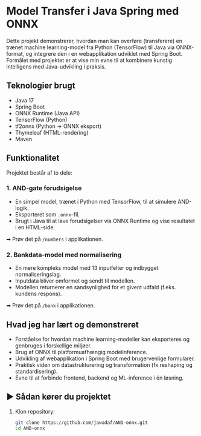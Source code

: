 # Model Transfer i Java Spring med ONNX

Dette projekt demonstrerer, hvordan man kan overføre (transferere) en trænet machine learning-model fra Python (TensorFlow) til Java via ONNX-format, og integrere den i en webapplikation udviklet med Spring Boot. Formålet med projektet er at vise min evne til at kombinere kunstig intelligens med Java-udvikling i praksis.

## Teknologier brugt

- Java 17
- Spring Boot
- ONNX Runtime (Java API)
- TensorFlow (Python)
- tf2onnx (Python → ONNX eksport)
- Thymeleaf (HTML-rendering)
- Maven

## Funktionalitet

Projektet består af to dele:

### 1. AND-gate forudsigelse
- En simpel model, trænet i Python med TensorFlow, til at simulere AND-logik.
- Eksporteret som `.onnx`-fil.
- Brugt i Java til at lave forudsigelser via ONNX Runtime og vise resultatet i en HTML-side.

➡ Prøv det på `/numbers` i applikationen.

### 2. Bankdata-model med normalisering
- En mere kompleks model med 13 inputfelter og indbygget normaliseringslag.
- Inputdata bliver omformet og sendt til modellen.
- Modellen returnerer en sandsynlighed for et givent udfald (f.eks. kundens respons).
  
➡ Prøv det på `/bank` i applikationen.

## Hvad jeg har lært og demonstreret

- Forståelse for hvordan machine learning-modeller kan eksporteres og genbruges i forskellige miljøer.
- Brug af ONNX til platformuafhængig modelinference.
- Udvikling af webapplikation i Spring Boot med brugervenlige formularer.
- Praktisk viden om datastrukturering og transformation (fx reshaping og standardisering).
- Evne til at forbinde frontend, backend og ML-inference i én løsning.

## ▶️ Sådan kører du projektet

1. Klon repository:
   ```bash
   git clone https://github.com/jawadaf/AND-onnx.git
   cd AND-onnx
